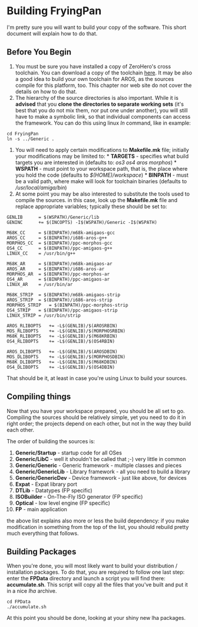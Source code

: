 # Building FryingPan #

I'm pretty sure you will want to build your copy of the software. This short document will explain how to do that.

## Before You Begin ##

  1. You must be sure you have installed a copy of ZeroHero's cross toolchain. You can download a copy of the toolchain [here](http://zerohero.se/). It may be also a good idea to build your own toolchain for AROS, as the sources compile for this platform, too. This chapter nor web site do not cover the details on how to do that.
  1. The hierarchy of the source directories is also important. While it is **advised** that you **clone the directories to separate working sets** (it's best that you do not mix them, nor put one under another), you will still have to make a symbolic link, so that individual components can access the framework. You can do this using linux _ln_ command, like in example:
```
cd FryingPan
ln -s ../Generic .
```
  1. You will need to apply certain modifications to **Makefile.mk** file; initially your modifications may be limited to:
    * **TARGETS** - specifies what build targets you are interested in (defaults to: _os3 os4 aros morphos_)
    * **WSPATH** - must point to your workspace path, that is, the place where you hold the code (defaults to _$(HOME)/workspace_)
    * **BINPATH** - must be a valid path, where make will look for toolchain binaries (defaults to _/usr/local/amiga/bin_)
  1. At some point you may be also interested to substitute the tools used to compile the sources. in this case, look up the **Makefile.mk** file and replace appropriate variables; typically these should be set to:
```
GENLIB		= $(WSPATH)/Generic/lib
GENINC		+= $(INCOPTS) -I$(WSPATH)/Generic -I$(WSPATH)

M68K_CC 	= $(BINPATH)/m68k-amigaos-gcc 
AROS_CC		= $(BINPATH)/i686-aros-g++
MORPHOS_CC 	= $(BINPATH)/ppc-morphos-gcc
OS4_CC		= $(BINPATH)/ppc-amigaos-g++
LINUX_CC	= /usr/bin/g++

M68K_AR 	= $(BINPATH)/m68k-amigaos-ar
AROS_AR		= $(BINPATH)/i686-aros-ar
MORPHOS_AR 	= $(BINPATH)/ppc-morphos-ar
OS4_AR		= $(BINPATH)/ppc-amigaos-ar
LINUX_AR	= /usr/bin/ar

M68K_STRIP	= $(BINPATH)/m68k-amigaos-strip
AROS_STRIP	= $(BINPATH)/i686-aros-strip
MORPHOS_STRIP	= $(BINPATH)/ppc-morphos-strip
OS4_STRIP	= $(BINPATH)/ppc-amigaos-strip
LINUX_STRIP	= /usr/bin/strip

AROS_RLIBOPTS	+= -L$(GENLIB)/$(AROSRBIN)
MOS_RLIBOPTS	+= -L$(GENLIB)/$(MORPHOSRBIN)
M68K_RLIBOPTS	+= -L$(GENLIB)/$(M68KRBIN)
OS4_RLIBOPTS	+= -L$(GENLIB)/$(OS4RBIN)

AROS_DLIBOPTS	+= -L$(GENLIB)/$(AROSDBIN)
MOS_DLIBOPTS	+= -L$(GENLIB)/$(MORPHOSDBIN)
M68K_DLIBOPTS	+= -L$(GENLIB)/$(M68KDBIN)
OS4_DLIBOPTS	+= -L$(GENLIB)/$(OS4DBIN)
```

That should be it, at least in case you're using Linux to build your sources.


## Compiling things ##

Now that you have your workspace prepared, you should be all set to go. Compiling the sources should be relatively simple, yet you need to do it in right order; the projects depend on each other, but not in the way they build each other.

The order of building the sources is:
  1. **Generic/Startup** - startup code for all OSes
  1. **Generic/LibC** - well it shouldn't be called that ;-) very little in common
  1. **Generic/Generic** - Generic framework - multiple classes and pieces
  1. **Generic/GenericLib** - Library framework - all you need to build a library
  1. **Generic/GenericDev** - Device framework - just like above, for devices
  1. **Expat** - Expat library port
  1. **DTLib** - Datatypes (FP specific)
  1. **ISOBuilder** - On-The-Fly ISO generator (FP specific)
  1. **Optical** - low level engine (FP specific)
  1. **FP** - main application

the above list explains also more or less the build dependency: if you make modification in something from the top of the list, you should rebuild pretty much everything that follows.

## Building Packages ##

When you're done, you will most likely want to build your distribution / installation packages. To do that, you are required to follow one last step: enter the **FPData** directory and launch a script you will find there: **accumulate.sh**. This script will copy all the files that you've built and put it in a nice _lha_ archive.
```
cd FPData
./accumulate.sh
```

At this point you should be done, looking at your shiny new lha packages.